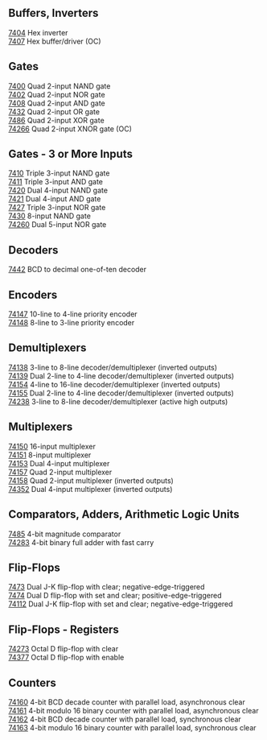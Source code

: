 ## Buffers, Inverters
[7404](source-7400/7404.v) Hex inverter<br>
[7407](source-7400/7407.v) Hex buffer/driver (OC)<br>

## Gates
[7400](source-7400/7400.v) Quad 2-input NAND gate<br>
[7402](source-7400/7402.v) Quad 2-input NOR gate<br>
[7408](source-7400/7408.v) Quad 2-input AND gate<br>
[7432](source-7400/7432.v) Quad 2-input OR gate<br>
[7486](source-7400/7486.v) Quad 2-input XOR gate<br>
[74266](source-7400/74266.v) Quad 2-input XNOR gate (OC)<br>

## Gates - 3 or More Inputs
[7410](source-7400/7410.v) Triple 3-input NAND gate<br>
[7411](source-7400/7411.v) Triple 3-input AND gate<br>
[7420](source-7400/7420.v) Dual 4-input NAND gate<br>
[7421](source-7400/7421.v) Dual 4-input AND gate<br>
[7427](source-7400/7427.v) Triple 3-input NOR gate<br>
[7430](source-7400/7430.v) 8-input NAND gate<br>
[74260](source-7400/74260.v) Dual 5-input NOR gate<br>

## Decoders
[7442](source-7400/7442.v) BCD to decimal one-of-ten decoder<br>

## Encoders
[74147](source-7400/74147.v) 10-line to 4-line priority encoder<br>
[74148](source-7400/74148.v) 8-line to 3-line priority encoder<br>

## Demultiplexers
[74138](source-7400/74138.v) 3-line to 8-line decoder/demultiplexer (inverted outputs)<br>
[74139](source-7400/74139.v) Dual 2-line to 4-line decoder/demultiplexer (inverted outputs)<br>
[74154](source-7400/74154.v) 4-line to 16-line decoder/demultiplexer (inverted outputs)<br>
[74155](source-7400/74155.v) Dual 2-line to 4-line decoder/demultiplexer (inverted outputs)<br>
[74238](source-7400/74238.v) 3-line to 8-line decoder/demultiplexer (active high outputs)<br>

## Multiplexers
[74150](source-7400/74150.v) 16-input multiplexer<br>
[74151](source-7400/74151.v) 8-input multiplexer<br>
[74153](source-7400/74153.v) Dual 4-input multiplexer<br>
[74157](source-7400/74157.v) Quad 2-input multiplexer<br>
[74158](source-7400/74158.v) Quad 2-input multiplexer (inverted outputs)<br>
[74352](source-7400/74352.v) Dual 4-input multiplexer (inverted outputs)<br>

## Comparators, Adders, Arithmetic Logic Units
[7485](source-7400/7485.v) 4-bit magnitude comparator<br>
[74283](source-7400/74283.v) 4-bit binary full adder with fast carry<br>

## Flip-Flops
[7473](source-7400/7473.v) Dual J-K flip-flop with clear; negative-edge-triggered<br>
[7474](source-7400/7474.v) Dual D flip-flop with set and clear; positive-edge-triggered<br>
[74112](source-7400/74112.v) Dual J-K flip-flop with set and clear; negative-edge-triggered<br>

## Flip-Flops - Registers
[74273](source-7400/74273.v) Octal D flip-flop with clear<br>
[74377](source-7400/74377.v) Octal D flip-flop with enable<br>

## Counters
[74160](source-7400/74160.v) 4-bit BCD decade counter with parallel load, asynchronous clear<br>
[74161](source-7400/74161.v) 4-bit modulo 16 binary counter with parallel load, asynchronous clear<br>
[74162](source-7400/74162.v) 4-bit BCD decade counter with parallel load, synchronous clear<br>
[74163](source-7400/74163.v) 4-bit modulo 16 binary counter with parallel load, synchronous clear<br>
